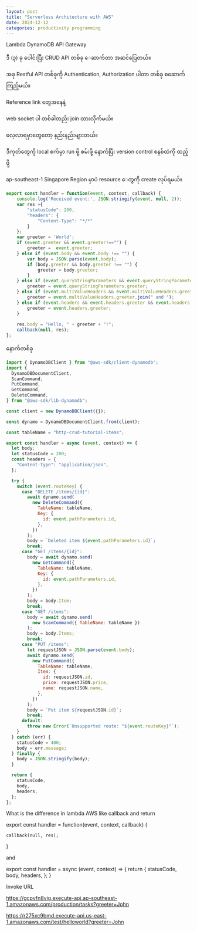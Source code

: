 ```yaml
---
layout: post
title: "Serverless Architecture with AWS"
date: 2024-12-12
categories: productivity programming
---
```


Lambda
DynamoDB
API Gateway

ဒီ (၃) ခု ပေါင်းပြီး CRUD API တစ်ခု ေဆာက်တာ အဆင်ပြေတယ်။

အခု Restful API တစ်ခုကို Authentication, Authorization ပါတာ တစ်ခု စဆောက်ကြည့်မယ်။

Reference link တွေအနေနဲ့

web socket ပါ တစ်ခါတည်း join ထားလိုက်မယ်။

လေ့လာရမှာတွေတော့ နည်းနည်းများတယ်။

ဒီကုတ်တွေကို local စက်မှာ run ဖို့ စမ်းဖို့ 
နောက်ပြီး version control စနစ်ထဲကို ထည့်ဖို့

ap-southeast-1
Singapore Region မှာပဲ resource ေတွကို create လုပ်ရမယ်။



```js
export const handler = function(event, context, callback) {
    console.log('Received event:', JSON.stringify(event, null, 2));
    var res ={
        "statusCode": 200,
        "headers": {
            "Content-Type": "*/*"
        }
    };
    var greeter = 'World';
    if (event.greeter && event.greeter!=="") {
        greeter =  event.greeter;
    } else if (event.body && event.body !== "") {
        var body = JSON.parse(event.body);
        if (body.greeter && body.greeter !== "") {
            greeter = body.greeter;
        }
    } else if (event.queryStringParameters && event.queryStringParameters.greeter && event.queryStringParameters.greeter !== "") {
        greeter = event.queryStringParameters.greeter;
    } else if (event.multiValueHeaders && event.multiValueHeaders.greeter && event.multiValueHeaders.greeter != "") {
        greeter = event.multiValueHeaders.greeter.join(" and ");
    } else if (event.headers && event.headers.greeter && event.headers.greeter != "") {
        greeter = event.headers.greeter;
    } 
    
    res.body = "Hello, " + greeter + "!";
    callback(null, res);
};
```

နောက်တစ်ခု

```js
import { DynamoDBClient } from "@aws-sdk/client-dynamodb";
import {
  DynamoDBDocumentClient,
  ScanCommand,
  PutCommand,
  GetCommand,
  DeleteCommand,
} from "@aws-sdk/lib-dynamodb";

const client = new DynamoDBClient({});

const dynamo = DynamoDBDocumentClient.from(client);

const tableName = "http-crud-tutorial-items";

export const handler = async (event, context) => {
  let body;
  let statusCode = 200;
  const headers = {
    "Content-Type": "application/json",
  };

  try {
    switch (event.routeKey) {
      case "DELETE /items/{id}":
        await dynamo.send(
          new DeleteCommand({
            TableName: tableName,
            Key: {
              id: event.pathParameters.id,
            },
          })
        );
        body = `Deleted item ${event.pathParameters.id}`;
        break;
      case "GET /items/{id}":
        body = await dynamo.send(
          new GetCommand({
            TableName: tableName,
            Key: {
              id: event.pathParameters.id,
            },
          })
        );
        body = body.Item;
        break;
      case "GET /items":
        body = await dynamo.send(
          new ScanCommand({ TableName: tableName })
        );
        body = body.Items;
        break;
      case "PUT /items":
        let requestJSON = JSON.parse(event.body);
        await dynamo.send(
          new PutCommand({
            TableName: tableName,
            Item: {
              id: requestJSON.id,
              price: requestJSON.price,
              name: requestJSON.name,
            },
          })
        );
        body = `Put item ${requestJSON.id}`;
        break;
      default:
        throw new Error(`Unsupported route: "${event.routeKey}"`);
    }
  } catch (err) {
    statusCode = 400;
    body = err.message;
  } finally {
    body = JSON.stringify(body);
  }

  return {
    statusCode,
    body,
    headers,
  };
};

```


What is the difference in lambda AWS like callback and return


export const handler = function(event, context, callback) {

    callback(null, res);
}

and

export const handler = async (event, context) => {
return {
    statusCode,
    body,
    headers,
  };
}



Invoke URL

https://gcpvfn8vig.execute-api.ap-southeast-1.amazonaws.com/production/tasks?greeter=John


https://r275xc9bmd.execute-api.us-east-1.amazonaws.com/test/helloworld?greeter=John

